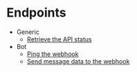 # Endpoints

- Generic
	* [Retrieve the API status]()
- Bot
	* [Ping the webhook]()
	* [Send message data to the webhook]()
